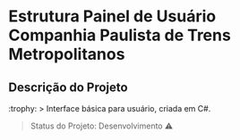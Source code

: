 # Estrutura Painel de Usuário Companhia Paulista de Trens Metropolitanos

## Descrição do Projeto
<p align="justify"> :trophy: > Interface básica para usuário, criada em C#.

> Status do Projeto: Desenvolvimento :warning:
